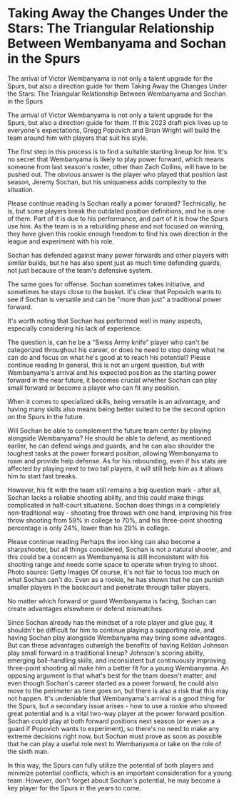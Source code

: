 #  Taking Away the Changes Under the Stars: The Triangular Relationship Between Wembanyama and Sochan in the Spurs

The arrival of Victor Wembanyama is not only a talent upgrade for the Spurs, but also a direction guide for them 
  Taking Away the Changes Under the Stars: The Triangular Relationship Between Wembanyama and Sochan in the Spurs

The arrival of Victor Wembanyama is not only a talent upgrade for the Spurs, but also a direction guide for them. If this 2023 draft pick lives up to everyone's expectations, Gregg Popovich and Brian Wright will build the team around him with players that suit his style.

The first step in this process is to find a suitable starting lineup for him. It's no secret that Wembanyama is likely to play power forward, which means someone from last season's roster, other than Zach Collins, will have to be pushed out. The obvious answer is the player who played that position last season, Jeremy Sochan, but his uniqueness adds complexity to the situation.

Please continue reading Is Sochan really a power forward? Technically, he is, but some players break the outdated position definitions, and he is one of them. Part of it is due to his performance, and part of it is how the Spurs use him. As the team is in a rebuilding phase and not focused on winning, they have given this rookie enough freedom to find his own direction in the league and experiment with his role.

Sochan has defended against many power forwards and other players with similar builds, but he has also spent just as much time defending guards, not just because of the team's defensive system.

The same goes for offense. Sochan sometimes takes initiative, and sometimes he stays close to the basket. It's clear that Popovich wants to see if Sochan is versatile and can be "more than just" a traditional power forward.

It's worth noting that Sochan has performed well in many aspects, especially considering his lack of experience.

The question is, can he be a "Swiss Army knife" player who can't be categorized throughout his career, or does he need to stop doing what he can do and focus on what he's good at to reach his potential? Please continue reading In general, this is not an urgent question, but with Wembanyama's arrival and his expected position as the starting power forward in the near future, it becomes crucial whether Sochan can play small forward or become a player who can fit any position.

When it comes to specialized skills, being versatile is an advantage, and having many skills also means being better suited to be the second option on the Spurs in the future.

Will Sochan be able to complement the future team center by playing alongside Wembanyama? He should be able to defend, as mentioned earlier, he can defend wings and guards, and he can also shoulder the toughest tasks at the power forward position, allowing Wembanyama to roam and provide help defense. As for his rebounding, even if his stats are affected by playing next to two tall players, it will still help him as it allows him to start fast breaks.

However, his fit with the team still remains a big question mark - after all, Sochan lacks a reliable shooting ability, and this could make things complicated in half-court situations. Sochan does things in a completely non-traditional way - shooting free throws with one hand, improving his free throw shooting from 59% in college to 70%, and his three-point shooting percentage is only 24%, lower than his 29% in college.

Please continue reading Perhaps the iron king can also become a sharpshooter, but all things considered, Sochan is not a natural shooter, and this could be a concern as Wembanyama is still inconsistent with his shooting range and needs some space to operate when trying to shoot. Photo source: Getty Images Of course, it's not fair to focus too much on what Sochan can't do. Even as a rookie, he has shown that he can punish smaller players in the backcourt and penetrate through taller players.

No matter which forward or guard Wembanyama is facing, Sochan can create advantages elsewhere or defend mismatches.

Since Sochan already has the mindset of a role player and glue guy, it shouldn't be difficult for him to continue playing a supporting role, and having Sochan play alongside Wembanyama may bring some advantages. But can these advantages outweigh the benefits of having Keldon Johnson play small forward in a traditional lineup? Johnson's scoring ability, emerging ball-handling skills, and inconsistent but continuously improving three-point shooting all make him a better fit for a young Wembanyama. An opposing argument is that what's best for the team doesn't matter, and even though Sochan's career started as a power forward, he could also move to the perimeter as time goes on, but there is also a risk that this may not happen. It's undeniable that Wembanyama's arrival is a good thing for the Spurs, but a secondary issue arises - how to use a rookie who showed great potential and is a vital two-way player at the power forward position. Sochan could play at both forward positions next season (or even as a guard if Popovich wants to experiment), so there's no need to make any extreme decisions right now, but Sochan must prove as soon as possible that he can play a useful role next to Wembanyama or take on the role of the sixth man.

In this way, the Spurs can fully utilize the potential of both players and minimize potential conflicts, which is an important consideration for a young team. However, don't forget about Sochan's potential, he may become a key player for the Spurs in the years to come.
